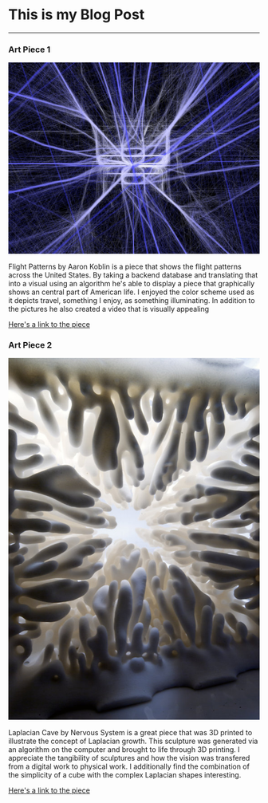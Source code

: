 # This is my Blog Post
------

### Art Piece 1
![Aaron Koblin](images/pic1.jpg?raw=true "Aaron Koblin")

Flight Patterns by Aaron Koblin is a piece that shows the flight patterns across the United States. By taking a backend database and translating that into a visual using an algorithm he's able to display a piece that graphically shows an central part of American life. I enjoyed the color scheme used as it depicts travel, something I enjoy, as something illuminating. In addition to the pictures he also created a video that is visually appealing

[Here's a link to the piece](http://www.aaronkoblin.com/project/flight-patterns/)

### Art Piece 2

![Nervous System](images/pic2.jpg?raw=true "Nervous System")

Laplacian Cave by Nervous System is a great piece that was 3D printed to illustrate the concept of Laplacian growth. This sculpture was generated via an algorithm on the computer and brought to life through 3D printing. I appreciate the tangibility of sculptures and how the vision was transfered from a digital work to physical work. I additionally find the combination of the simplicity of a cube with the complex Laplacian shapes interesting.

[Here's a link to the piece](https://n-e-r-v-o-u-s.com/projects/albums/growing-objects/content/the-cave/)

